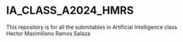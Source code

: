 # IA_CLASS_A2024_HMRS
This repository is for all the submitables in Artificial Intelligence class
Hector Maximiliano Ramos Salaza
